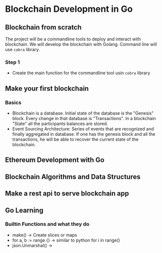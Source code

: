 # Blockchain Development in Go

## Blockchain from scratch
The project will be a commandline tools to deploy and interact with blockchain. We will develop the blockchain with Golang. Command line will use `cobra` library. 
### Step 1
- Create the main function for the commandline tool usin `cobra` library


## Make your first blockchain
### Basics
- Blockchain is a database. Initial state of the database is the "Genesis" block. Every change in that database is "Transactions". In a blockchain "State" all the participants balances are stored. 
- Event Sourcing Architecture: Series of events that are recognized and finally aggregated in database. If one has the genesis block and all the transactions, he will be able to recover the current state of the blockchain. 
## Ethereum Development with Go
## Blockchain Algorithms and Data Structures
## Make a rest api to serve blockchain app
## Go Learning
### Builtin Functions and what they do
- make() -> Create slices or maps
- for a, b := range {} -> similar to python for i in range()
- json.Unmarshal() -> 